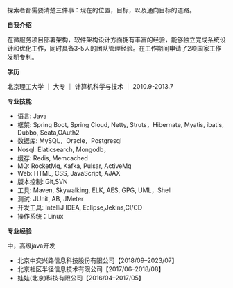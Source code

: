 探索者都需要清楚三件事：现在的位置，目标，以及通向目标的道路。

**自我介绍**

在微服务项目部署架构，软件架构设计方面拥有丰富的经验，能够独立完成系统设计和优化工作，同时具备3-5人的团队管理经验。在工作期间申请了2项国家工作发明专利。

**学历**

北京理工大学 ｜ 大专 ｜ 计算机科学与技术 ｜ 2010.9-2013.7

**专业技能**
- 语言: Java
- 框架: Spring Boot, Spring Cloud, Netty, Struts，Hibernate, Myatis, ibatis, Dubbo, Seata,OAuth2
- 数据库: MySQL，Oracle，Postgresql
- Nosql: Elaticsearch, Mongodb，
- 缓存: Redis, Memcached
- MQ: RocketMq, Kafka, Pulsar, ActiveMq 
- Web: HTML, CSS, JavaScript, AJAX
- 版本控制: Git,SVN
- 工具: Maven, Skywalking, ELK, AES, GPG, UML，Shell
- 测试: JUnit, AB, JMeter
- 开发工具: IntelliJ IDEA, Eclipse,Jekins,CI/CD
- 操作系统：Linux

**专业经验**

中，高级java开发
- 北京中交兴路信息科技股份有限公司【2018/09–2023/07】
- 北京社区半径信息技术有限公司【2017/06–2018/08】
- 娃娃(北京)科技有限公司【2016/04–2017/05】
